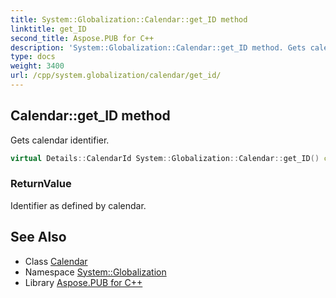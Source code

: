 ```yaml
---
title: System::Globalization::Calendar::get_ID method
linktitle: get_ID
second_title: Aspose.PUB for C++
description: 'System::Globalization::Calendar::get_ID method. Gets calendar identifier in C++.'
type: docs
weight: 3400
url: /cpp/system.globalization/calendar/get_id/
---
```

## Calendar::get_ID method


Gets calendar identifier.

```cpp
virtual Details::CalendarId System::Globalization::Calendar::get_ID() const
```


### ReturnValue

Identifier as defined by calendar.

## See Also

* Class [Calendar](../)
* Namespace [System::Globalization](../../)
* Library [Aspose.PUB for C++](../../../)
